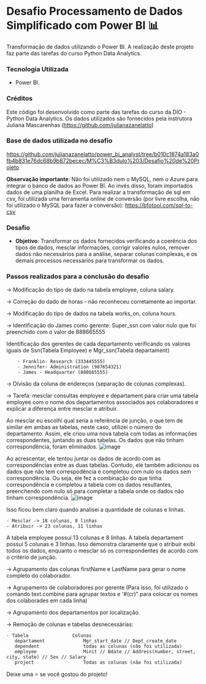 # Desafio Processamento de Dados Simplificado com Power BI 📊
Transformação de dados utilizando o Power BI. A realização deste projeto faz parte das tarefas do curso Python Data Analytics.

### Tecnologia Utilizada
- Power BI.

### Créditos
Este código foi desenvolvido como parte das tarefas do curso da DIO - Python Data Analytics. 
Os dados utilizados são fornecidos pela instrutora Juliana Mascarenhas (https://github.com/julianazanelatto)

### Base de dados utilizada no desafio
https://github.com/julianazanelatto/power_bi_analyst/tree/b010c1874a183a0fb4b831e76dc68b9b872becec/M%C3%B3dulo%203/Desafio%20de%20Projeto

**Observação importante**: Não foi utilizado nem o MySQL, nem o Azure para integrar o banco de dados ao Power BI. Ao invés disso, foram importados dados de uma planilha de Excel. Para realizar a transformação de sql em csv, foi utilizada uma ferramenta online de conversão (por livre escolha, não foi utilizado o MySQL para fazer a conversão):
https://bfotool.com/sql-to-csv

### Desafio
- **Objetivo**: Transformar os dados fornecidos verificando a coerência dos tipos de dados, mesclar informações, corrigir valores nulos, remover dados não necessários para a análise, separar colunas complexas, e os demais processos necessários para transformar os dados.

### Passos realizados para a conclusão do desafio
-> Modificação do tipo de dado na tabela employee, coluna salary.

-> Correção do dado de horas - não reconheceu corretamente ao importar.

-> Modificação do tipo de dados na tabela works_on, coluna hours.

-> Identificação do James como gerente:  Super_ssn com valor nulo que foi preenchido com o valor de 888665555

   Identificação dos gerentes de cada departamento verificando os valores iguais de Ssn(Tabela Employee) e Mgr_ssn(Tabela departament) 
   
	    - Franklin- Research (333445555)
	    - Jennifer- Administration (987654321)
	    - James - Headquarter (888665555)
     
-> Divisão da coluna de endereços (separação de colunas complexas).

-> Tarefa: mesclar consultas employee e departament para criar uma tabela employee com o nome dos departamentos associados aos colaboradores e explicar a diferença entre mesclar e atribuir.

Ao mesclar eu escolhi qual seria a referência de junção, o que tem de similar em ambas as tabelas, neste caso, utilizei o número do departamento. Assim, ele criou uma nova tabela com todas as informações correspondentes, juntando as duas tabelas. Os dados que não tinham correspondência, foram eliminados.
![image](https://github.com/profa-janaina/Desafio-Processamento-de-Dados-Simplificado-com-Power-BI/assets/111704392/8e412c67-5a55-4a3d-8503-788c324be9ce)

Ao acrescentar, ele tentou juntar os dados de acordo com as correspondências entre as duas tabelas. Contudo, ele também adicionou os dados que não tem correspodência e completou com nulo os dados sem correspondência. Ou seja, ele fez a combinação do que tinha correspondência e completou a tabela com os dados resultantes, preenchendo com nulo só para completar a tabela onde os dados não tinham correspondência.
![image](https://github.com/profa-janaina/Desafio-Processamento-de-Dados-Simplificado-com-Power-BI/assets/111704392/b992eb0c-f9f4-467d-bd39-2b80db7e4d58)

Isso ficou bem claro quando analisei a quantidade de colunas e linhas.

    - Mesclar -> 18 colunas, 8 linhas
    - Atribuir -> 23 colunas, 11 linhas 

A tabela employee possui 13 colunas e 8 linhas. A tabela departament possui 5 colunas e 3 linhas. Isso demonstra claramente que o atribuir exibi todos os dados, enquanto o mesclar só os correspondentes de acordo com o critério de junção.

-> Agrupamento das colunas firstName e LastName para gerar o nome completo do colaborador.

-> Agrupamento de colaboradores por gerente (Para isso, foi utilizado o comando text.combine para agrupar textos e '#(cr)" para colocar os nomes dos colaborades em cada linha)

-> Agrupamento dos departamentos por localização.

-> Remoção de colunas e tabelas desnecessárias:
  
    - Tabela                Colunas
 	   departament              Mgr_start_date // Dept_create_date
	   dependent                todas as colunas (não foi utilizada)
	   employee                 Minit // Bdate // Address(number, street, city, state) // Sex // Salary 
	   project                  Todas as colunas (não foi utilizada)

Deixe uma ⭐️ se você gostou do projeto!
